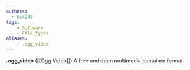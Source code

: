 ```yaml
---
authors:
  - 0x4248
tags:
    - Software
    - File_types
aliases:
    - .ogg_video
---
```

**.ogg_video** ([[Ogg Video]]) A free and open multimedia container format.

